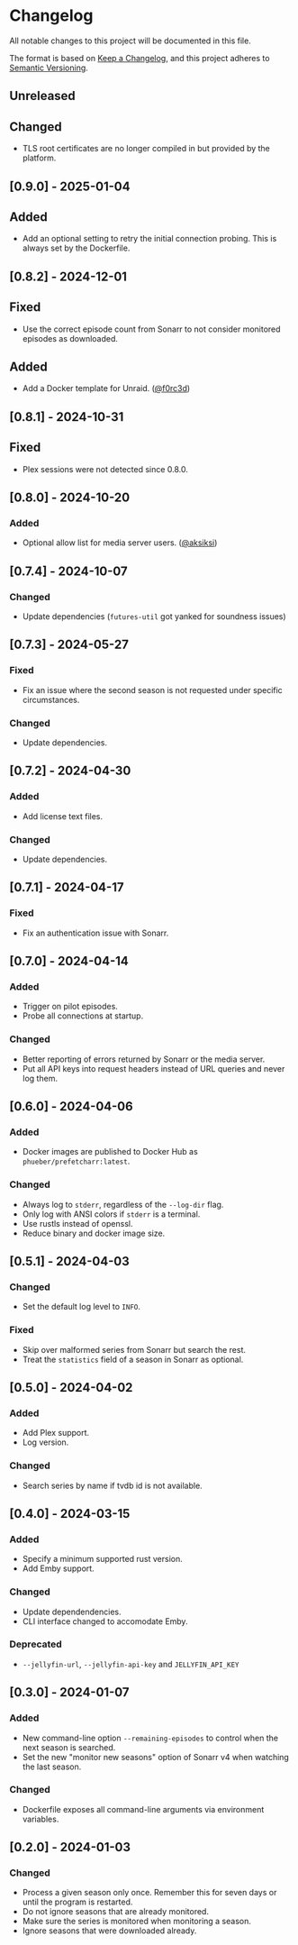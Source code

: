# Changelog

All notable changes to this project will be documented in this file.

The format is based on [Keep a Changelog](https://keepachangelog.com/en/1.0.0/),
and this project adheres to [Semantic Versioning](https://semver.org/spec/v2.0.0.html).

## Unreleased

## Changed

- TLS root certificates are no longer compiled in but provided by the platform.
  

## [0.9.0] - 2025-01-04

## Added

- Add an optional setting to retry the initial connection probing. This is
  always set by the Dockerfile.


## [0.8.2] - 2024-12-01

## Fixed

- Use the correct episode count from Sonarr to not consider monitored episodes
  as downloaded.

## Added

- Add a Docker template for Unraid. ([@f0rc3d](https://github.com/f0rc3d))


## [0.8.1] - 2024-10-31

## Fixed

- Plex sessions were not detected since 0.8.0.


## [0.8.0] - 2024-10-20

### Added

- Optional allow list for media server users. ([@aksiksi](https://github.com/aksiksi))


## [0.7.4] - 2024-10-07

### Changed

- Update dependencies (`futures-util` got yanked for soundness issues)


## [0.7.3] - 2024-05-27

### Fixed

- Fix an issue where the second season is not requested under specific
  circumstances.

### Changed

- Update dependencies.


## [0.7.2] - 2024-04-30

### Added

- Add license text files.

### Changed

- Update dependencies.


## [0.7.1] - 2024-04-17

### Fixed

- Fix an authentication issue with Sonarr.


## [0.7.0] - 2024-04-14

### Added

- Trigger on pilot episodes.
- Probe all connections at startup.

### Changed

- Better reporting of errors returned by Sonarr or the media server.
- Put all API keys into request headers instead of URL queries and never log
  them.


## [0.6.0] - 2024-04-06

### Added

- Docker images are published to Docker Hub as `phueber/prefetcharr:latest`.

### Changed

- Always log to `stderr`, regardless of the `--log-dir` flag.
- Only log with ANSI colors if `stderr` is a terminal.
- Use rustls instead of openssl.
- Reduce binary and docker image size.


## [0.5.1] - 2024-04-03

### Changed

- Set the default log level to `INFO`.

### Fixed

- Skip over malformed series from Sonarr but search the rest.
- Treat the `statistics` field of a season in Sonarr as optional.


## [0.5.0] - 2024-04-02

### Added

- Add Plex support.
- Log version.

### Changed

- Search series by name if tvdb id is not available.


## [0.4.0] - 2024-03-15

### Added

- Specify a minimum supported rust version.
- Add Emby support.

### Changed

- Update dependendencies.
- CLI interface changed to accomodate Emby.

### Deprecated

- `--jellyfin-url`, `--jellyfin-api-key` and `JELLYFIN_API_KEY`


## [0.3.0] - 2024-01-07

### Added

- New command-line option `--remaining-episodes` to control when the next
  season is searched.
- Set the new "monitor new seasons" option of Sonarr v4 when watching the
  last season.

### Changed

- Dockerfile exposes all command-line arguments via environment variables.


## [0.2.0] - 2024-01-03

### Changed

- Process a given season only once. Remember this for seven days or until the
  program is restarted.
- Do not ignore seasons that are already monitored.
- Make sure the series is monitored when monitoring a season.
- Ignore seasons that were downloaded already.
